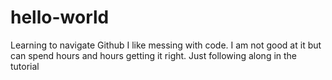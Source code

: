 # hello-world
Learning to navigate Github
I like messing with code. I am not good at it but can spend hours and hours getting it right.
Just following along  in the tutorial

